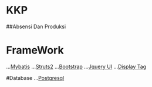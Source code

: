 # KKP
##Absensi Dan Produksi

# FrameWork
...[Mybatis](http://blog.mybatis.org/)
...[Struts2](https://struts.apache.org/)
...[Bootstrap](http://getbootstrap.com/)
...[Jquery UI](http://jqueryui.com/)
...[Display Tag](http://www.displaytag.org/1.2/)

#Database
...[Postgresql](https://www.postgresql.org/)
